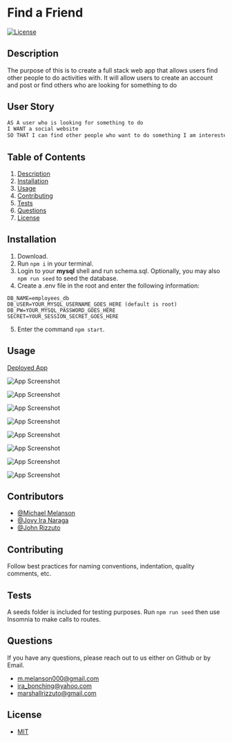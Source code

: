 # Find a Friend

[![License](https://img.shields.io/badge/License-MIT-yellow.svg)](https://opensource.org/licenses/MIT)

## Description

The purpose of this is to create a full stack web app that allows users find other people to do activities with. It will allow users to create an account and post or find others who are looking for something to do

## User Story

```md
AS A user who is looking for something to do
I WANT a social website
SO THAT I can find other people who want to do something I am interested in
```

## Table of Contents

1. [Description](#description)
2. [Installation](#installation)
3. [Usage](#usage)
4. [Contributing](#contributing)
5. [Tests](#tests)
6. [Questions](#questions)
7. [License](#license)

## Installation

1. Download.
2. Run `npm i` in your terminal.
3. Login to your **mysql** shell and run schema.sql. Optionally, you may also `npm run seed` to seed the database.
4. Create a .env file in the root and enter the following information:

```
DB_NAME=employees_db
DB_USER=YOUR_MYSQL_USERNAME_GOES_HERE (default is root)
DB_PW=YOUR_MYSQL_PASSWORD_GOES_HERE
SECRET=YOUR_SESSION_SECRET_GOES_HERE
```

5. Enter the command `npm start`.

## Usage

[Deployed App](https://fathomless-gorge-22203.herokuapp.com/)

![App Screenshot](./assets/images/SS1.png)

![App Screenshot](./assets/images/SS2.png)

![App Screenshot](./assets/images/SS3.png)

![App Screenshot](./assets/images/SS4.png)

![App Screenshot](./assets/images/SS5.png)

![App Screenshot](./assets/images/SS6.png)

![App Screenshot](./assets/images/SS7.png)

![App Screenshot](./assets/images/SS8.png)

## Contributors

- [@Michael Melanson](https://github.com/mmelan000)
- [@Jovy Ira Naraga](https://github.com/Jlnaraga)
- [@John Rizzuto](https://github.com/Zoot83)

## Contributing

Follow best practices for naming conventions, indentation, quality comments, etc.

## Tests

A seeds folder is included for testing purposes. Run `npm run seed` then use Insomnia to make calls to routes.

## Questions

If you have any questions, please reach out to us either on Github or by Email.

- [m.melanson000@gmail.com](mailto:m.melanson000@gmail.com)
- [ira_bonching@yahoo.com](mailto:ira_bonching@yahoo.com)
- [marshallrizzuto@gmail.com](mailto:marshallrizzuto@gmail.com)

## License

- [MIT](https://opensource.org/licenses/MIT)
